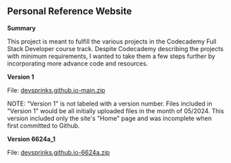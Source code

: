 Personal Reference Website
--------------------------

<b>Summary</b>

This project is meant to fulfill the various projects in the Codecademy Full Stack Developer course track. 
Despite Codecademy describing the projects with minimum requirements, I wanted to take them a few steps further by incorporating more advance code and resources.

<b>Version 1</b>

File: [devsprinks.github.io-main.zip](https://github.com/user-attachments/files/15633285/devsprinks.github.io-main.zip)

NOTE: "Version 1" is not labeled with a version number. Files included in "Version 1" would be all initially uploaded files in the month of 05/2024. 
This version included only the site's "Home" page and was incomplete when first committed to Github. 

<b>Version 6624a_1</b>

File: [devsprinks.github.io-6624a.zip](https://github.com/user-attachments/files/15637463/devsprinks.github.io-6624a.zip)




